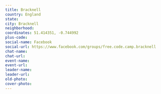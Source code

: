 ```yaml
---
title: Bracknell
country: England
state: 
city: Bracknell
neighborhood: 
coordinates: 51.414351, -0.744992
plus-code:
social-name: Facebook
social-url: https://www.facebook.com/groups/free.code.camp.bracknell
chat-name:
chat-url:
event-name:
event-url:
leader-name:
leader-url:
old-photo: 
cover-photo:
---
```

